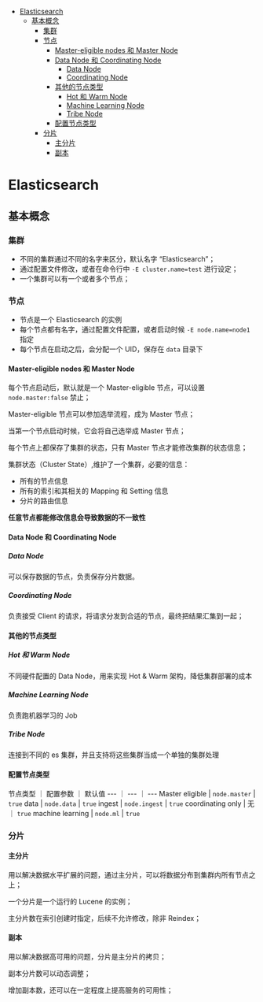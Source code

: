 <!-- TOC -->

- [Elasticsearch](#elasticsearch)
    - [基本概念](#基本概念)
        - [集群](#集群)
        - [节点](#节点)
            - [Master-eligible nodes 和 Master Node](#master-eligible-nodes-和-master-node)
            - [Data Node 和 Coordinating Node](#data-node-和-coordinating-node)
                - [Data Node](#data-node)
                - [Coordinating Node](#coordinating-node)
            - [其他的节点类型](#其他的节点类型)
                - [Hot 和 Warm Node](#hot-和-warm-node)
                - [Machine Learning Node](#machine-learning-node)
                - [Tribe Node](#tribe-node)
            - [配置节点类型](#配置节点类型)
        - [分片](#分片)
            - [主分片](#主分片)
            - [副本](#副本)

<!-- /TOC -->

# Elasticsearch

## 基本概念

### 集群

- 不同的集群通过不同的名字来区分，默认名字 “Elasticsearch”；
- 通过配置文件修改，或者在命令行中 `-E cluster.name=test` 进行设定；
- 一个集群可以有一个或者多个节点；

### 节点

- 节点是一个 Elasticsearch 的实例
- 每个节点都有名字，通过配置文件配置，或者启动时候 `-E node.name=node1` 指定
- 每个节点在启动之后，会分配一个 UID，保存在 `data` 目录下

#### Master-eligible nodes 和 Master Node

每个节点启动后，默认就是一个 Master-eligible 节点，可以设置 `node.master:false` 禁止；

Master-eligible 节点可以参加选举流程，成为 Master 节点；

当第一个节点启动时候，它会将自己选举成 Master 节点；

每个节点上都保存了集群的状态，只有 Master 节点才能修改集群的状态信息；

集群状态（Cluster State）,维护了一个集群，必要的信息：

- 所有的节点信息
- 所有的索引和其相关的 Mapping 和 Setting 信息
- 分片的路由信息

**任意节点都能修改信息会导致数据的不一致性**

#### Data Node 和 Coordinating Node

##### Data Node

可以保存数据的节点，负责保存分片数据。

##### Coordinating Node

负责接受 Client 的请求，将请求分发到合适的节点，最终把结果汇集到一起；

#### 其他的节点类型

##### Hot 和 Warm Node

不同硬件配置的 Data Node，用来实现 Hot & Warm 架构，降低集群部署的成本

##### Machine Learning Node

负责跑机器学习的 Job

##### Tribe Node

连接到不同的 es 集群，并且支持将这些集群当成一个单独的集群处理

#### 配置节点类型

节点类型    ｜  配置参数    ｜ 默认值
--- ｜  --- ｜  ---
Master eligible |   `node.master`   |   `true`
data    |   `node.data`   |   `true`
ingest  |   `node.ingest`   |   `true`
coordinating only   |   无  ｜  `true`
machine learning    |   `node.ml`   |   `true`

### 分片

#### 主分片

用以解决数据水平扩展的问题，通过主分片，可以将数据分布到集群内所有节点之上；

一个分片是一个运行的 Lucene 的实例；

主分片数在索引创建时指定，后续不允许修改，除非 Reindex；

#### 副本

用以解决数据高可用的问题，分片是主分片的拷贝；

副本分片数可以动态调整；

增加副本数，还可以在一定程度上提高服务的可用性；

